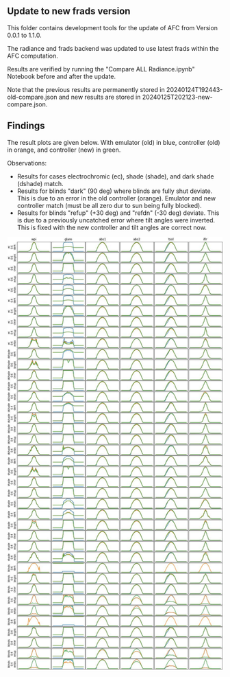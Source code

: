 ## Update to new frads version

This folder contains development tools for the update of AFC from Version 0.0.1 to 1.1.0.

The radiance and frads backend was updated to use latest frads within the AFC computation.

Results are verified by running the "Compare ALL Radiance.ipynb" Notebook before and after the update.

Note that the previous results are permanently stored in 20240124T192443-old-compare.json and new results are stored in 20240125T202123-new-compare.json.

## Findings

The result plots are given below. With emulator (old) in blue, controller (old) in orange, and controller (new) in green.

Observations:

- Results for cases electrochromic (ec), shade (shade), and dark shade (dshade) match.
- Results for blinds "dark" (90 deg) where blinds are fully shut deviate. This is due to an error in the old controller (orange). Emulator and new controller match (must be all zero dur to sun being fully blocked).
- Results for blinds "refup" (+30 deg) and "refdn" (-30 deg) deviate. This is due to a previously uncatched error where tilt angles were inverted. This is fixed with the new controller and tilt angles are correct now.

![results](test.jpg)